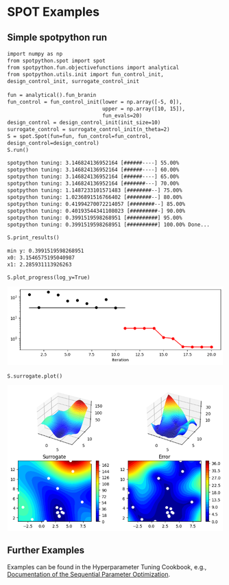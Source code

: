 # SPOT Examples

## Simple spotpython run

```{python}
import numpy as np
from spotpython.spot import spot
from spotpython.fun.objectivefunctions import analytical
from spotpython.utils.init import fun_control_init, design_control_init, surrogate_control_init

fun = analytical().fun_branin
fun_control = fun_control_init(lower = np.array([-5, 0]),
                               upper = np.array([10, 15]),
                               fun_evals=20)
design_control = design_control_init(init_size=10)
surrogate_control = surrogate_control_init(n_theta=2)
S = spot.Spot(fun=fun, fun_control=fun_control, design_control=design_control)
S.run()
```

```raw
spotpython tuning: 3.146824136952164 [######----] 55.00% 
spotpython tuning: 3.146824136952164 [######----] 60.00% 
spotpython tuning: 3.146824136952164 [######----] 65.00% 
spotpython tuning: 3.146824136952164 [#######---] 70.00% 
spotpython tuning: 1.1487233101571483 [########--] 75.00% 
spotpython tuning: 1.0236891516766402 [########--] 80.00% 
spotpython tuning: 0.41994270072214057 [########--] 85.00% 
spotpython tuning: 0.40193544341108023 [#########-] 90.00% 
spotpython tuning: 0.3991519598268951 [##########] 95.00% 
spotpython tuning: 0.3991519598268951 [##########] 100.00% Done...
```


```python
S.print_results()
```

```raw
min y: 0.3991519598268951
x0: 3.1546575195040987
x1: 2.285931113926263
```


```{python}
S.plot_progress(log_y=True)
```

![spotpython progress plot](./images/plot-progress.png)


```{python}
S.surrogate.plot()
```

![spotpython surrogate plot](./images/surrogate-plot.png)


## Further Examples

Examples can be found in the Hyperparameter Tuning Cookbook, e.g., [Documentation of the Sequential Parameter Optimization](https://sequential-parameter-optimization.github.io/Hyperparameter-Tuning-Cookbook/a_04_spot_doc.html).